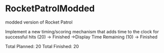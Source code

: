 # RocketPatrolModded
modded version of Rocket Patrol

Implement a new timing/scoring mechanism that adds time to the clock for successful hits (20) -> Finished
    ->Display Time Remaining (10) -> Finished

Total Planned: 20
Total Finished: 20
